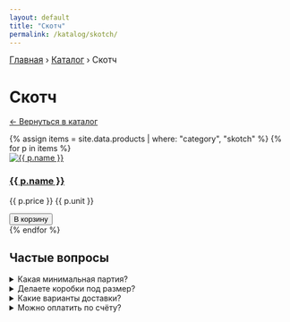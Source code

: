 ```yaml
---
layout: default
title: "Скотч"
permalink: /katalog/skotch/
---
```


<nav aria-label="breadcrumb" style="margin:10px 0; font-size:.95rem;">
  <a href="{{ site.baseurl }}/">Главная</a> ›
  <a href="{{ site.baseurl }}/katalog/">Каталог</a> ›
  <span aria-current="page">Скотч</span>
</nav>

<h1>Скотч</h1>
<p><a href="{{ site.baseurl }}/katalog/">← Вернуться в каталог</a></p>

<div class="grid">
{% assign items = site.data.products | where: "category", "skotch" %}
{% for p in items %}
  <div class="card">
    <a href="{{ site.baseurl }}/katalog/{{ p.category }}/{{ p.slug }}/">
      <img src="{{ site.baseurl }}{{ p.images | first }}" alt="{{ p.name }}">
      <h3>{{ p.name }}</h3>
    </a>
    <p class="price">{{ p.price }} {{ p.unit }}</p>
    <button class="btn btn-gradient mt-2 add-to-cart" data-sku="{{ p.sku }}" data-name="{{ p.name }}" data-price="{{ p.price }}">В корзину</button>
  </div>
{% endfor %}
</div>

<section class="mt-5">
  <h2>Частые вопросы</h2>
  <details><summary>Какая минимальная партия?</summary><p>Для большинства позиций — от 100 шт, для плёнки — от 6 рулонов, для скотча — от 36 рулонов. Уточняйте по конкретной модели.</p></details>
  <details><summary>Делаете коробки под размер?</summary><p>Да, производим по размерам клиента. Отправьте параметры через форму на странице «Услуги».</p></details>
  <details><summary>Какие варианты доставки?</summary><p>Самовывоз в Екатеринбурге, доставка по городу и отправка ТК по РФ.</p></details>
  <details><summary>Можно оплатить по счёту?</summary><p>Да, работаем с ИП/ООО, выставляем счёт и предоставляем документы.</p></details>
</section>

